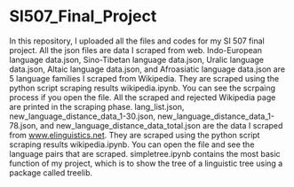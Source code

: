 # SI507_Final_Project
In this repository, I uploaded all the files and codes for my SI 507 final project.
All the json files are data I scraped from web.
Indo-European language data.json, Sino-Tibetan language data.json, Uralic language data.json, Altaic language data.json, and 
Afroasiatic language data.json are 5 language families I scraped from Wikipedia. They are scraped using the python script 
scraping results wikipedia.ipynb. You can see the scrpaing process if you open the file. All the scraped and rejected Wikipedia page
are printed in the scraping phase. 
lang_list.json, new_language_distance_data_1-30.json, new_language_distance_data_1-78.json, and new_language_distance_data_total.json
are the data I scraped from www.elinguistics.net. They are scraped using the python script scraping results wikipedia.ipynb. You can 
open the file and see the language pairs that are scraped. 
simpletree.ipynb contains the most basic function of my project, which is to show the tree of a linguistic tree using a package called treelib. 
